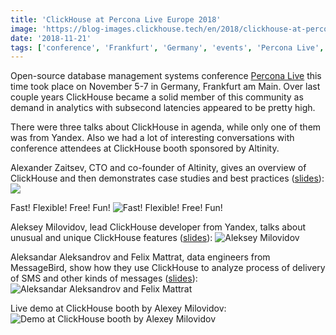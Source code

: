 ```yaml
---
title: 'ClickHouse at Percona Live Europe 2018'
image: 'https://blog-images.clickhouse.tech/en/2018/clickhouse-at-percona-live-europe-2018/main.jpg'
date: '2018-11-21'
tags: ['conference', 'Frankfurt', 'Germany', 'events', 'Percona Live', 'Europe']
---
```


Open-source database management systems conference [Percona Live](https://www.percona.com/live/e18/) this time took place on November 5-7 in Germany, Frankfurt am Main. Over last couple years ClickHouse became a solid member of this community as demand in analytics with subsecond latencies appeared to be pretty high.

There were three talks about ClickHouse in agenda, while only one of them was from Yandex. Also we had a lot of interesting conversations with conference attendees at ClickHouse booth sponsored by Altinity.

Alexander Zaitsev, CTO and co-founder of Altinity, gives an overview of ClickHouse and then demonstrates case studies and best practices ([slides](https://presentations.clickhouse.tech/percona_europe_2018/Altinity.pdf)):
![](https://avatars.mds.yandex.net/get-yablogs/51778/file_1542787905415/orig)

Fast! Flexible! Free! Fun!
![Fast! Flexible! Free! Fun!](https://avatars.mds.yandex.net/get-yablogs/47421/file_1542788072019/orig)

Aleksey Milovidov, lead ClickHouse developer from Yandex, talks about unusual and unique ClickHouse features ([slides](https://presentations.clickhouse.tech/percona_europe_2018)):
![Aleksey Milovidov](https://avatars.mds.yandex.net/get-yablogs/39006/file_1542788110181/orig)

Aleksandar Aleksandrov and Felix Mattrat, data engineers from MessageBird, show how they use ClickHouse to analyze process of delivery of SMS and other kinds of messages ([slides](http://presentations.clickhouse.tech/percona_europe_2018/MessageBird.pdf)):
![Aleksandar Aleksandrov and Felix Mattrat](https://avatars.mds.yandex.net/get-yablogs/61002/file_1542788193167/orig)

Live demo at ClickHouse booth by Alexey Milovidov:
![Demo at ClickHouse booth by Alexey Milovidov](https://avatars.mds.yandex.net/get-yablogs/61002/file_1542788374712/orig)
